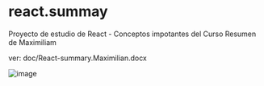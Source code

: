 # react.summay
Proyecto de estudio de React - Conceptos impotantes del Curso Resumen de Maximiliam

ver: doc/React-summary.Maximilian.docx

![image](https://github.com/wlopera/react.summary/assets/7141537/ca63de19-10bb-4979-b55e-bd7bc6f89ed2)


